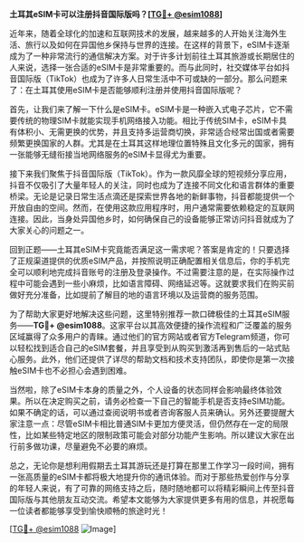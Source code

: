 **土耳其eSIM卡可以注册抖音国际版吗？[[TG💪+ @esim1088](https://t.me/s/esim1088)]**

近年来，随着全球化的加速和互联网技术的发展，越来越多的人开始关注海外生活、旅行以及如何在异国他乡保持与世界的连接。在这样的背景下，eSIM卡逐渐成为了一种非常流行的通信解决方案。对于许多计划前往土耳其旅游或长期居住的人来说，选择一张合适的eSIM卡是非常重要的。而与此同时，社交媒体平台如抖音国际版（TikTok）也成为了许多人日常生活中不可或缺的一部分。那么问题来了：在土耳其使用eSIM卡是否能够顺利注册并使用抖音国际版呢？

首先，让我们来了解一下什么是eSIM卡。eSIM卡是一种嵌入式电子芯片，它不需要传统的物理SIM卡就能实现手机网络接入功能。相比于传统SIM卡，eSIM卡具有体积小、无需更换的优势，并且支持多运营商切换，非常适合经常出国或者需要频繁更换国家的人群。尤其是在土耳其这样地理位置特殊且文化多元的国家，拥有一张能够无缝衔接当地网络服务的eSIM卡显得尤为重要。

接下来我们聚焦于抖音国际版（TikTok）。作为一款风靡全球的短视频分享应用，抖音不仅吸引了大量年轻人的关注，同时也成为了连接不同文化和语言群体的重要桥梁。无论是记录日常生活点滴还是探索世界各地的新鲜事物，抖音都能提供一个开放自由的空间。然而，在使用这款应用程序时，用户通常需要依赖稳定的互联网连接。因此，当身处异国他乡时，如何确保自己的设备能够正常访问抖音就成为了大家关心的问题之一。

回到正题——土耳其eSIM卡究竟能否满足这一需求呢？答案是肯定的！只要选择了正规渠道提供的优质eSIM产品，并按照说明正确配置相关信息后，你的手机完全可以顺利地完成抖音账号的注册及登录操作。不过需要注意的是，在实际操作过程中可能会遇到一些小麻烦，比如语言障碍、网络延迟等。这就要求我们在购买前做好充分准备，比如提前了解目的地的语言环境以及运营商的服务范围。

为了帮助大家更好地解决这些问题，这里特别推荐一款口碑极佳的土耳其eSIM服务——**TG💪+ @esim1088**。这家平台以其高效便捷的操作流程和广泛覆盖的服务区域赢得了众多用户的青睐。通过他们的官方网站或者官方Telegram频道，你可以轻松找到适合自己的eSIM套餐，并且享受到从购买到激活再到售后的一站式贴心服务。此外，他们还提供了详尽的帮助文档和技术支持团队，即使你是第一次接触eSIM卡也不必担心会遇到困难。

当然啦，除了eSIM卡本身的质量之外，个人设备的状态同样会影响最终体验效果。所以在决定购买之前，请务必检查一下自己的智能手机是否支持eSIM功能。如果不确定的话，可以通过查阅说明书或者咨询客服人员来确认。另外还要提醒大家注意一点：尽管eSIM卡相比普通SIM卡更加方便灵活，但仍然存在一定的局限性，比如某些特定地区的限制政策可能会对部分功能产生影响。所以建议大家在出行前多做功课，尽量避免不必要的麻烦。

总之，无论你是想利用假期去土耳其游玩还是打算在那里工作学习一段时间，拥有一张高质量的eSIM卡都将极大地提升你的通讯体验。而对于那些热爱创作与分享的年轻人来说，有了可靠的网络支持之后，随时随地都可以将精彩瞬间上传至抖音国际版与其他朋友互动交流。希望本文能够为大家提供更多有用的信息，并祝愿每一位读者都能够享受到愉快顺畅的旅途时光！

[[TG💪+ @esim1088](https://t.me/s/esim1088) ![Image](https://i.postimg.cc/4NQfJmqS/Snipaste-2025-05-13-00-14-12.png)]